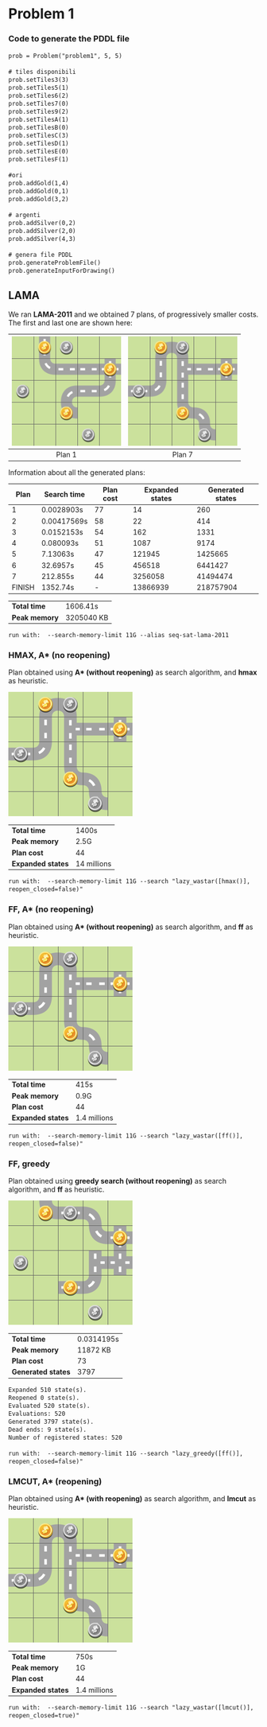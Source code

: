 # Problem 1

### Code to generate the PDDL file

	prob = Problem("problem1", 5, 5)
	
	# tiles disponibili
	prob.setTiles3(3)
	prob.setTiles5(1)
	prob.setTiles6(2)
	prob.setTiles7(0)
	prob.setTiles9(2)
	prob.setTilesA(1)
	prob.setTilesB(0)
	prob.setTilesC(3)
	prob.setTilesD(1)
	prob.setTilesE(0)
	prob.setTilesF(1)
	
	#ori
	prob.addGold(1,4)
	prob.addGold(0,1)
	prob.addGold(3,2)
	
	# argenti
	prob.addSilver(0,2)
	prob.addSilver(2,0)
	prob.addSilver(4,3)
	
	# genera file PDDL
	prob.generateProblemFile()
	prob.generateInputForDrawing()

## LAMA

We ran **LAMA-2011** and we obtained 7 plans, of progressively smaller costs. The first and last one are shown here:

<img src="problem1_sas_plan1.png" alt="plan" width="220"/> |  <img src="problem1_sas_plan7.png" alt="plan" width="220"/>
:-------------------------:|:-------------------------:
Plan 1  |  Plan 7

Information about all the generated plans:

| Plan | Search time | Plan cost |  Expanded states | Generated states |
|--|--|--|--|--|
| 1 | 0.0028903s | 77 | 14 | 260 |
| 2 | 0.00417569s | 58 | 22 | 414 |
| 3 | 0.0152153s | 54 | 162 | 1331 |
| 4 | 0.080093s | 51 | 1087 | 9174 |
| 5 | 7.13063s | 47 | 121945 | 1425665 |
| 6 | 32.6957s | 45 | 456518 | 6441427 |
| 7 | 212.855s | 44 | 3256058 | 41494474 |
| FINISH | 1352.74s | - | 13866939 | 218757904 |

| | |
|--|--|
| **Total time** | 1606.41s |
| **Peak memory** | 3205040 KB |

	run with:  --search-memory-limit 11G --alias seq-sat-lama-2011

### HMAX, A* (no reopening)

Plan obtained using **A\* (without reopening)** as search algorithm, and **hmax** as heuristic.

<img src="problem1_sas_plan_hmax.png" alt="plan" width="250"/>

| | |
|--|--|
| **Total time** | 1400s |
| **Peak memory** | 2.5G |
| **Plan cost** | 44 |
| **Expanded states** | 14 millions |

	run with:  --search-memory-limit 11G --search "lazy_wastar([hmax()], reopen_closed=false)"


### FF, A* (no reopening)

Plan obtained using **A\* (without reopening)** as search algorithm, and **ff** as heuristic.

<img src="problem1_sas_plan_ff.png" alt="plan" width="250"/>

| | |
|--|--|
| **Total time** | 415s |
| **Peak memory** | 0.9G |
| **Plan cost** | 44 |
| **Expanded states** | 1.4 millions |

	run with:  --search-memory-limit 11G --search "lazy_wastar([ff()], reopen_closed=false)"

 
 ### FF, greedy

Plan obtained using **greedy search (without reopening)** as search algorithm, and **ff** as heuristic.

<img src="problem1_sas_plan_ff_greedy.png" alt="plan" width="250"/>

| | |
|--|--|
| **Total time** | 0.0314195s |
| **Peak memory** | 11872 KB |
| **Plan cost** | 73 |
| **Generated states** | 3797 |
	
	Expanded 510 state(s).
	Reopened 0 state(s).
	Evaluated 520 state(s).
	Evaluations: 520
	Generated 3797 state(s).
	Dead ends: 9 state(s).
	Number of registered states: 520

	run with:  --search-memory-limit 11G --search "lazy_greedy([ff()], reopen_closed=false)"

 
  ### LMCUT, A* (reopening)

Plan obtained using **A\* (with reopening)** as search algorithm, and **lmcut** as heuristic.

<img src="problem1_sas_plan_lmcut.png" alt="plan" width="250"/>

| | |
|--|--|
| **Total time** | 750s |
| **Peak memory** | 1G |
| **Plan cost** | 44 |
| **Expanded states** | 1.4 millions |

	run with:  --search-memory-limit 11G --search "lazy_wastar([lmcut()], reopen_closed=true)"
 
